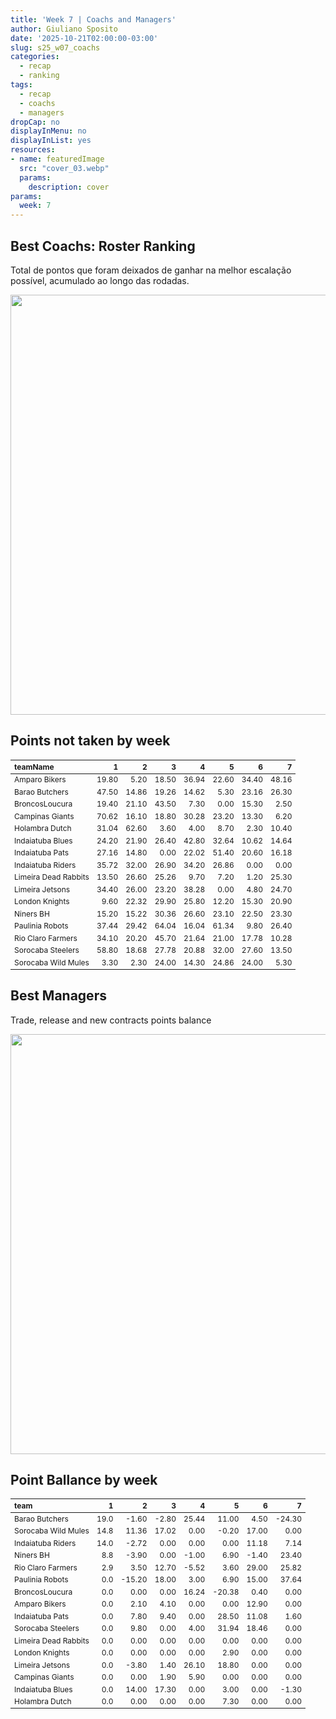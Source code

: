 ```yaml
---
title: 'Week 7 | Coachs and Managers'
author: Giuliano Sposito
date: '2025-10-21T02:00:00-03:00'
slug: s25_w07_coachs
categories:
  - recap
  - ranking
tags:
  - recap
  - coachs
  - managers
dropCap: no
displayInMenu: no
displayInList: yes
resources:
- name: featuredImage
  src: "cover_03.webp"
  params:
    description: cover
params:
  week: 7
--- 
```

<script src="{{< blogdown/postref >}}index_files/kePrint/kePrint.js"></script>
<link href="{{< blogdown/postref >}}index_files/lightable/lightable.css" rel="stylesheet" />
<script src="{{< blogdown/postref >}}index_files/kePrint/kePrint.js"></script>
<link href="{{< blogdown/postref >}}index_files/lightable/lightable.css" rel="stylesheet" />

<!--more-->



## Best Coachs: Roster Ranking

Total de pontos que foram deixados de ganhar na melhor escalação possível, acumulado ao longo das rodadas.

<img src="{{< blogdown/postref >}}index_files/figure-html/bestCoachChart-1.png" width="672" />

## Points not taken by week

<table class="table" style="font-size: 12px; margin-left: auto; margin-right: auto;">
 <thead>
  <tr>
   <th style="text-align:left;"> teamName </th>
   <th style="text-align:right;"> 1 </th>
   <th style="text-align:right;"> 2 </th>
   <th style="text-align:right;"> 3 </th>
   <th style="text-align:right;"> 4 </th>
   <th style="text-align:right;"> 5 </th>
   <th style="text-align:right;"> 6 </th>
   <th style="text-align:right;"> 7 </th>
  </tr>
 </thead>
<tbody>
  <tr>
   <td style="text-align:left;"> Amparo Bikers </td>
   <td style="text-align:right;"> 19.80 </td>
   <td style="text-align:right;"> 5.20 </td>
   <td style="text-align:right;"> 18.50 </td>
   <td style="text-align:right;"> 36.94 </td>
   <td style="text-align:right;"> 22.60 </td>
   <td style="text-align:right;"> 34.40 </td>
   <td style="text-align:right;"> 48.16 </td>
  </tr>
  <tr>
   <td style="text-align:left;"> Barao Butchers </td>
   <td style="text-align:right;"> 47.50 </td>
   <td style="text-align:right;"> 14.86 </td>
   <td style="text-align:right;"> 19.26 </td>
   <td style="text-align:right;"> 14.62 </td>
   <td style="text-align:right;"> 5.30 </td>
   <td style="text-align:right;"> 23.16 </td>
   <td style="text-align:right;"> 26.30 </td>
  </tr>
  <tr>
   <td style="text-align:left;"> BroncosLoucura </td>
   <td style="text-align:right;"> 19.40 </td>
   <td style="text-align:right;"> 21.10 </td>
   <td style="text-align:right;"> 43.50 </td>
   <td style="text-align:right;"> 7.30 </td>
   <td style="text-align:right;"> 0.00 </td>
   <td style="text-align:right;"> 15.30 </td>
   <td style="text-align:right;"> 2.50 </td>
  </tr>
  <tr>
   <td style="text-align:left;"> Campinas Giants </td>
   <td style="text-align:right;"> 70.62 </td>
   <td style="text-align:right;"> 16.10 </td>
   <td style="text-align:right;"> 18.80 </td>
   <td style="text-align:right;"> 30.28 </td>
   <td style="text-align:right;"> 23.20 </td>
   <td style="text-align:right;"> 13.30 </td>
   <td style="text-align:right;"> 6.20 </td>
  </tr>
  <tr>
   <td style="text-align:left;"> Holambra Dutch </td>
   <td style="text-align:right;"> 31.04 </td>
   <td style="text-align:right;"> 62.60 </td>
   <td style="text-align:right;"> 3.60 </td>
   <td style="text-align:right;"> 4.00 </td>
   <td style="text-align:right;"> 8.70 </td>
   <td style="text-align:right;"> 2.30 </td>
   <td style="text-align:right;"> 10.40 </td>
  </tr>
  <tr>
   <td style="text-align:left;"> Indaiatuba Blues </td>
   <td style="text-align:right;"> 24.20 </td>
   <td style="text-align:right;"> 21.90 </td>
   <td style="text-align:right;"> 26.40 </td>
   <td style="text-align:right;"> 42.80 </td>
   <td style="text-align:right;"> 32.64 </td>
   <td style="text-align:right;"> 10.62 </td>
   <td style="text-align:right;"> 14.64 </td>
  </tr>
  <tr>
   <td style="text-align:left;"> Indaiatuba Pats </td>
   <td style="text-align:right;"> 27.16 </td>
   <td style="text-align:right;"> 14.80 </td>
   <td style="text-align:right;"> 0.00 </td>
   <td style="text-align:right;"> 22.02 </td>
   <td style="text-align:right;"> 51.40 </td>
   <td style="text-align:right;"> 20.60 </td>
   <td style="text-align:right;"> 16.18 </td>
  </tr>
  <tr>
   <td style="text-align:left;"> Indaiatuba Riders </td>
   <td style="text-align:right;"> 35.72 </td>
   <td style="text-align:right;"> 32.00 </td>
   <td style="text-align:right;"> 26.90 </td>
   <td style="text-align:right;"> 34.20 </td>
   <td style="text-align:right;"> 26.86 </td>
   <td style="text-align:right;"> 0.00 </td>
   <td style="text-align:right;"> 0.00 </td>
  </tr>
  <tr>
   <td style="text-align:left;"> Limeira Dead Rabbits </td>
   <td style="text-align:right;"> 13.50 </td>
   <td style="text-align:right;"> 26.60 </td>
   <td style="text-align:right;"> 25.26 </td>
   <td style="text-align:right;"> 9.70 </td>
   <td style="text-align:right;"> 7.20 </td>
   <td style="text-align:right;"> 1.20 </td>
   <td style="text-align:right;"> 25.30 </td>
  </tr>
  <tr>
   <td style="text-align:left;"> Limeira Jetsons </td>
   <td style="text-align:right;"> 34.40 </td>
   <td style="text-align:right;"> 26.00 </td>
   <td style="text-align:right;"> 23.20 </td>
   <td style="text-align:right;"> 38.28 </td>
   <td style="text-align:right;"> 0.00 </td>
   <td style="text-align:right;"> 4.80 </td>
   <td style="text-align:right;"> 24.70 </td>
  </tr>
  <tr>
   <td style="text-align:left;"> London Knights </td>
   <td style="text-align:right;"> 9.60 </td>
   <td style="text-align:right;"> 22.32 </td>
   <td style="text-align:right;"> 29.90 </td>
   <td style="text-align:right;"> 25.80 </td>
   <td style="text-align:right;"> 12.20 </td>
   <td style="text-align:right;"> 15.30 </td>
   <td style="text-align:right;"> 20.90 </td>
  </tr>
  <tr>
   <td style="text-align:left;"> Niners BH </td>
   <td style="text-align:right;"> 15.20 </td>
   <td style="text-align:right;"> 15.22 </td>
   <td style="text-align:right;"> 30.36 </td>
   <td style="text-align:right;"> 26.60 </td>
   <td style="text-align:right;"> 23.10 </td>
   <td style="text-align:right;"> 22.50 </td>
   <td style="text-align:right;"> 23.30 </td>
  </tr>
  <tr>
   <td style="text-align:left;"> Paulinia Robots </td>
   <td style="text-align:right;"> 37.44 </td>
   <td style="text-align:right;"> 29.42 </td>
   <td style="text-align:right;"> 64.04 </td>
   <td style="text-align:right;"> 16.04 </td>
   <td style="text-align:right;"> 61.34 </td>
   <td style="text-align:right;"> 9.80 </td>
   <td style="text-align:right;"> 26.40 </td>
  </tr>
  <tr>
   <td style="text-align:left;"> Rio Claro Farmers </td>
   <td style="text-align:right;"> 34.10 </td>
   <td style="text-align:right;"> 20.20 </td>
   <td style="text-align:right;"> 45.70 </td>
   <td style="text-align:right;"> 21.64 </td>
   <td style="text-align:right;"> 21.00 </td>
   <td style="text-align:right;"> 17.78 </td>
   <td style="text-align:right;"> 10.28 </td>
  </tr>
  <tr>
   <td style="text-align:left;"> Sorocaba Steelers </td>
   <td style="text-align:right;"> 58.80 </td>
   <td style="text-align:right;"> 18.68 </td>
   <td style="text-align:right;"> 27.78 </td>
   <td style="text-align:right;"> 20.88 </td>
   <td style="text-align:right;"> 32.00 </td>
   <td style="text-align:right;"> 27.60 </td>
   <td style="text-align:right;"> 13.50 </td>
  </tr>
  <tr>
   <td style="text-align:left;"> Sorocaba Wild Mules </td>
   <td style="text-align:right;"> 3.30 </td>
   <td style="text-align:right;"> 2.30 </td>
   <td style="text-align:right;"> 24.00 </td>
   <td style="text-align:right;"> 14.30 </td>
   <td style="text-align:right;"> 24.86 </td>
   <td style="text-align:right;"> 24.00 </td>
   <td style="text-align:right;"> 5.30 </td>
  </tr>
</tbody>
</table>

## Best Managers

Trade, release and new contracts points balance

<img src="{{< blogdown/postref >}}index_files/figure-html/bestManagerChart-1.png" width="672" />


## Point Ballance by week

<table class="table" style="font-size: 12px; margin-left: auto; margin-right: auto;">
 <thead>
  <tr>
   <th style="text-align:left;"> team </th>
   <th style="text-align:right;"> 1 </th>
   <th style="text-align:right;"> 2 </th>
   <th style="text-align:right;"> 3 </th>
   <th style="text-align:right;"> 4 </th>
   <th style="text-align:right;"> 5 </th>
   <th style="text-align:right;"> 6 </th>
   <th style="text-align:right;"> 7 </th>
  </tr>
 </thead>
<tbody>
  <tr>
   <td style="text-align:left;"> Barao Butchers </td>
   <td style="text-align:right;"> 19.0 </td>
   <td style="text-align:right;"> -1.60 </td>
   <td style="text-align:right;"> -2.80 </td>
   <td style="text-align:right;"> 25.44 </td>
   <td style="text-align:right;"> 11.00 </td>
   <td style="text-align:right;"> 4.50 </td>
   <td style="text-align:right;"> -24.30 </td>
  </tr>
  <tr>
   <td style="text-align:left;"> Sorocaba Wild Mules </td>
   <td style="text-align:right;"> 14.8 </td>
   <td style="text-align:right;"> 11.36 </td>
   <td style="text-align:right;"> 17.02 </td>
   <td style="text-align:right;"> 0.00 </td>
   <td style="text-align:right;"> -0.20 </td>
   <td style="text-align:right;"> 17.00 </td>
   <td style="text-align:right;"> 0.00 </td>
  </tr>
  <tr>
   <td style="text-align:left;"> Indaiatuba Riders </td>
   <td style="text-align:right;"> 14.0 </td>
   <td style="text-align:right;"> -2.72 </td>
   <td style="text-align:right;"> 0.00 </td>
   <td style="text-align:right;"> 0.00 </td>
   <td style="text-align:right;"> 0.00 </td>
   <td style="text-align:right;"> 11.18 </td>
   <td style="text-align:right;"> 7.14 </td>
  </tr>
  <tr>
   <td style="text-align:left;"> Niners BH </td>
   <td style="text-align:right;"> 8.8 </td>
   <td style="text-align:right;"> -3.90 </td>
   <td style="text-align:right;"> 0.00 </td>
   <td style="text-align:right;"> -1.00 </td>
   <td style="text-align:right;"> 6.90 </td>
   <td style="text-align:right;"> -1.40 </td>
   <td style="text-align:right;"> 23.40 </td>
  </tr>
  <tr>
   <td style="text-align:left;"> Rio Claro Farmers </td>
   <td style="text-align:right;"> 2.9 </td>
   <td style="text-align:right;"> 3.50 </td>
   <td style="text-align:right;"> 12.70 </td>
   <td style="text-align:right;"> -5.52 </td>
   <td style="text-align:right;"> 3.60 </td>
   <td style="text-align:right;"> 29.00 </td>
   <td style="text-align:right;"> 25.82 </td>
  </tr>
  <tr>
   <td style="text-align:left;"> Paulinia Robots </td>
   <td style="text-align:right;"> 0.0 </td>
   <td style="text-align:right;"> -15.20 </td>
   <td style="text-align:right;"> 18.00 </td>
   <td style="text-align:right;"> 3.00 </td>
   <td style="text-align:right;"> 6.90 </td>
   <td style="text-align:right;"> 15.00 </td>
   <td style="text-align:right;"> 37.64 </td>
  </tr>
  <tr>
   <td style="text-align:left;"> BroncosLoucura </td>
   <td style="text-align:right;"> 0.0 </td>
   <td style="text-align:right;"> 0.00 </td>
   <td style="text-align:right;"> 0.00 </td>
   <td style="text-align:right;"> 16.24 </td>
   <td style="text-align:right;"> -20.38 </td>
   <td style="text-align:right;"> 0.40 </td>
   <td style="text-align:right;"> 0.00 </td>
  </tr>
  <tr>
   <td style="text-align:left;"> Amparo Bikers </td>
   <td style="text-align:right;"> 0.0 </td>
   <td style="text-align:right;"> 2.10 </td>
   <td style="text-align:right;"> 4.10 </td>
   <td style="text-align:right;"> 0.00 </td>
   <td style="text-align:right;"> 0.00 </td>
   <td style="text-align:right;"> 12.90 </td>
   <td style="text-align:right;"> 0.00 </td>
  </tr>
  <tr>
   <td style="text-align:left;"> Indaiatuba Pats </td>
   <td style="text-align:right;"> 0.0 </td>
   <td style="text-align:right;"> 7.80 </td>
   <td style="text-align:right;"> 9.40 </td>
   <td style="text-align:right;"> 0.00 </td>
   <td style="text-align:right;"> 28.50 </td>
   <td style="text-align:right;"> 11.08 </td>
   <td style="text-align:right;"> 1.60 </td>
  </tr>
  <tr>
   <td style="text-align:left;"> Sorocaba Steelers </td>
   <td style="text-align:right;"> 0.0 </td>
   <td style="text-align:right;"> 9.80 </td>
   <td style="text-align:right;"> 0.00 </td>
   <td style="text-align:right;"> 4.00 </td>
   <td style="text-align:right;"> 31.94 </td>
   <td style="text-align:right;"> 18.46 </td>
   <td style="text-align:right;"> 0.00 </td>
  </tr>
  <tr>
   <td style="text-align:left;"> Limeira Dead Rabbits </td>
   <td style="text-align:right;"> 0.0 </td>
   <td style="text-align:right;"> 0.00 </td>
   <td style="text-align:right;"> 0.00 </td>
   <td style="text-align:right;"> 0.00 </td>
   <td style="text-align:right;"> 0.00 </td>
   <td style="text-align:right;"> 0.00 </td>
   <td style="text-align:right;"> 0.00 </td>
  </tr>
  <tr>
   <td style="text-align:left;"> London Knights </td>
   <td style="text-align:right;"> 0.0 </td>
   <td style="text-align:right;"> 0.00 </td>
   <td style="text-align:right;"> 0.00 </td>
   <td style="text-align:right;"> 0.00 </td>
   <td style="text-align:right;"> 2.90 </td>
   <td style="text-align:right;"> 0.00 </td>
   <td style="text-align:right;"> 0.00 </td>
  </tr>
  <tr>
   <td style="text-align:left;"> Limeira Jetsons </td>
   <td style="text-align:right;"> 0.0 </td>
   <td style="text-align:right;"> -3.80 </td>
   <td style="text-align:right;"> 1.40 </td>
   <td style="text-align:right;"> 26.10 </td>
   <td style="text-align:right;"> 18.80 </td>
   <td style="text-align:right;"> 0.00 </td>
   <td style="text-align:right;"> 0.00 </td>
  </tr>
  <tr>
   <td style="text-align:left;"> Campinas Giants </td>
   <td style="text-align:right;"> 0.0 </td>
   <td style="text-align:right;"> 0.00 </td>
   <td style="text-align:right;"> 1.90 </td>
   <td style="text-align:right;"> 5.90 </td>
   <td style="text-align:right;"> 0.00 </td>
   <td style="text-align:right;"> 0.00 </td>
   <td style="text-align:right;"> 0.00 </td>
  </tr>
  <tr>
   <td style="text-align:left;"> Indaiatuba Blues </td>
   <td style="text-align:right;"> 0.0 </td>
   <td style="text-align:right;"> 14.00 </td>
   <td style="text-align:right;"> 17.30 </td>
   <td style="text-align:right;"> 0.00 </td>
   <td style="text-align:right;"> 3.00 </td>
   <td style="text-align:right;"> 0.00 </td>
   <td style="text-align:right;"> -1.30 </td>
  </tr>
  <tr>
   <td style="text-align:left;"> Holambra Dutch </td>
   <td style="text-align:right;"> 0.0 </td>
   <td style="text-align:right;"> 0.00 </td>
   <td style="text-align:right;"> 0.00 </td>
   <td style="text-align:right;"> 0.00 </td>
   <td style="text-align:right;"> 7.30 </td>
   <td style="text-align:right;"> 0.00 </td>
   <td style="text-align:right;"> 0.00 </td>
  </tr>
</tbody>
</table>
